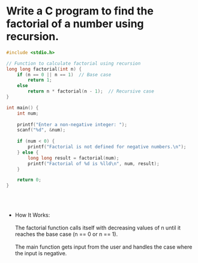 # Write a C program to find the factorial of a number using recursion.

```c
#include <stdio.h>

// Function to calculate factorial using recursion
long long factorial(int n) {
    if (n == 0 || n == 1)  // Base case
        return 1;
    else
        return n * factorial(n - 1);  // Recursive case
}

int main() {
    int num;
    
    printf("Enter a non-negative integer: ");
    scanf("%d", &num);
    
    if (num < 0) {
        printf("Factorial is not defined for negative numbers.\n");
    } else {
        long long result = factorial(num);
        printf("Factorial of %d is %lld\n", num, result);
    }

    return 0;
}
```
<br><br>
* How It Works:
<br><br>
  The factorial function calls itself with decreasing values of n until it reaches the base case (n == 0 or n == 1).
  <br><br>
  The main function gets input from the user and handles the case where the input is negative.